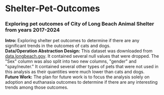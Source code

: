 # Shelter-Pet-Outcomes
### Exploring pet outcomes of City of Long Beach Animal Shelter from years 2017-2024
**Intro:** Exploring shelter pet outcomes to determine if there are any significant trends in the outcomes of cats and dogs.  
  **Data/Operation Abstraction Design:** This dataset was downloaded from [data.longbeach.gov](https://data.longbeach.gov/explore/dataset/animal-shelter-intakes-and-outcomes/information/?flg=en-us&disjunctive.animal_type&disjunctive.primary_color&disjunctive.sex&disjunctive.intake_cond&disjunctive.intake_type&disjunctive.reason&disjunctive.outcome_type&disjunctive.outcome_subtype&disjunctive.intake_is_dead&disjunctive.outcome_is_dead).
It contained several null values that were dropped. The "Sex" column was also split into two new columns, "gender" and "spay/neuter." It contained several other types of pets that were not used in this analysis as their quantities were much lower than cats and dogs.  
  **Future Work:** The plan for future work is to focus the analysis solely on adoption and euthanasia outcomes to determine if there are any interesting trends among those outcomes.  
  
